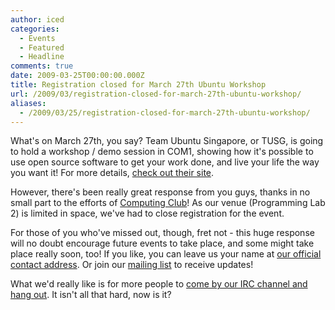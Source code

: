 ```yaml
---
author: iced
categories:
  - Events
  - Featured
  - Headline
comments: true
date: 2009-03-25T00:00:00.000Z
title: Registration closed for March 27th Ubuntu Workshop
url: /2009/03/registration-closed-for-march-27th-ubuntu-workshop/
aliases:
  - /2009/03/25/registration-closed-for-march-27th-ubuntu-workshop/
---
```


What's on March 27th, you say? Team Ubuntu Singapore, or TUSG, is going to hold a workshop / demo session in COM1, showing how it's possible to use open source software to get your work done, and live your life the way you want it! For more details, <a href = "http://ubuntu.sg">check out their site</a>.

However, there's been really great response from you guys, thanks in no small part to the efforts of <a href = "http://compclub.nus.edu.sg">Computing Club</a>! As our venue (Programming Lab 2) is limited in space, we've had to close registration for the event.

For those of you who've missed out, though, fret not - this huge response will no doubt encourage future events to take place, and some might take place really soon, too! If you like, you can leave us your name at <a href = "mailto:contact@linuxnus.org">our official contact address</a>. Or join our <a href = "http://tech.groups.yahoo.com/group/linuxnus">mailing list</a> to receive updates!

What we'd really like is for more people to <a href = "http://opensource.nus.edu.sg/wiki/index.php/Connecting_to_IRC">come by our IRC channel and hang out</a>. It isn't all that hard, now is it?
